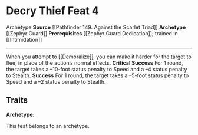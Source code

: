 ﻿---
actions: null
cost: null
element: null
feat: Decry Thief
frequency: null
heighten_level: null
id: '1155'
level: '4'
name: Decry Thief
prerequisite: '[[DATABASE/feat/Zephyr Guard Dedication|Zephyr Guard Dedication]] ;
  Trained in [[DATABASE/skill/Intimidation|Intimidation]]'
rarity: Common
requirement: null
school: null
source: '[[DATABASE/source/Pathfinder 149. Against the Scarlet Triad|Pathfinder #149:
  Against the Scarlet Triad]]'
subcategory: null
trait:
- '[[DATABASE/trait/Archetype|Archetype]]'
trigger: null
type: Feat

---
# Decry Thief <span class="item-type">Feat 4</span>

<span class="item-trait">Archetype</span>
**Source** [[Pathfinder 149. Against the Scarlet Triad]]
**Archetype** [[Zephyr Guard]]
**Prerequisites** [[Zephyr Guard Dedication]]; trained in [[Intimidation]]

---
When you attempt to [[Demoralize]], you can make it harder for the target to flee, in place of the action’s normal effects.
**Critical Success** For 1 round, the target takes a –10-foot status penalty to Speed and a –4 status penalty to Stealth.
**Success** For 1 round, the target takes a –5-foot status penalty to Speed and a –2 status penalty to Stealth.

## Traits

**Archetype:**

This feat belongs to an archetype.